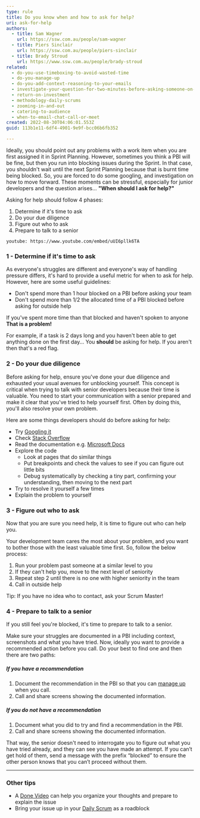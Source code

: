 ```yaml
---
type: rule
title: Do you know when and how to ask for help?
uri: ask-for-help
authors:
  - title: Sam Wagner
    url: https://ssw.com.au/people/sam-wagner
  - title: Piers Sinclair
    url: https://ssw.com.au/people/piers-sinclair
  - title: Brady Stroud
    url: https://www.ssw.com.au/people/brady-stroud
related:
  - do-you-use-timeboxing-to-avoid-wasted-time
  - do-you-manage-up
  - do-you-add-context-reasoning-to-your-emails
  - investigate-your-question-for-two-minutes-before-asking-someone-on-im
  - return-on-investment
  - methodology-daily-scrums
  - zooming-in-and-out
  - catering-to-audience
  - when-to-email-chat-call-or-meet
created: 2022-08-30T04:06:01.553Z
guid: 113b1e11-6df4-4901-9e9f-bcc06b6fb352

---
```


Ideally, you should point out any problems with a work item when you are first assigned it in Sprint Planning. However, sometimes you think a PBI will be fine, but then you run into blocking issues during the Sprint. In that case, you shouldn't wait until the next Sprint Planning because that is burnt time being blocked. So, you are forced to do some googling, and investigation on how to move forward. These moments can be stressful, especially for junior developers and the question arises... **"When should I ask for help?"**

Asking for help should follow 4 phases:

1. Determine if it's time to ask
2. Do your due diligence
3. Figure out who to ask
4. Prepare to talk to a senior

<!--endintro-->

`youtube: https://www.youtube.com/embed/uUI6pllk6TA`

### 1 - Determine if it's time to ask

As everyone's struggles are different and everyone's way of handling pressure differs, it's hard to provide a useful metric for when to ask for help. However, here are some useful guidelines:

* Don't spend more than 1 hour blocked on a PBI before asking your team
* Don't spend more than 1/2 the allocated time of a PBI blocked before asking for outside help

If you've spent more time than that blocked and haven't spoken to anyone **That is a problem!**

For example, if a task is 2 days long and you haven't been able to get anything done on the first day... You **should** be asking for help. If you aren't then that's a red flag.

### 2 - Do your due diligence

Before asking for help, ensure you've done your due diligence and exhausted your usual avenues for unblocking yourself. This concept is critical when trying to talk with senior developers because their time is valuable. You need to start your communication with a senior prepared and make it clear that you've tried to help yourself first. Often by doing this, you'll also resolve your own problem.

Here are some things developers should do before asking for help:

* Try [Googling it](/investigate-your-question-for-two-minutes-before-asking-someone-on-im)
* Check [Stack Overflow](https://stackoverflow.com/)
* Read the documentation e.g. [Microsoft Docs](https://docs.microsoft.com/en-au/)
* Explore the code
  * Look at pages that do similar things
  * Put breakpoints and check the values to see if you can figure out little bits
  * Debug systematically by checking a tiny part, confirming your understanding, then moving to the next part
* Try to resolve it yourself a few times
* Explain the problem to yourself

### 3 - Figure out who to ask

Now that you are sure you need help, it is time to figure out who can help you.

Your development team cares the most about your problem, and you want to bother those with the least valuable time first. So, follow the below process:

1. Run your problem past someone at a similar level to you
2. If they can't help you, move to the next level of seniority
3. Repeat step 2 until there is no one with higher seniority in the team
4. Call in outside help

Tip: If you have no idea who to contact, ask your Scrum Master!

### 4 - Prepare to talk to a senior

If you still feel you're blocked, it's time to prepare to talk to a senior.

Make sure your struggles are documented in a PBI including context, screenshots and what you have tried. Now, ideally you want to provide a recommended action before you call. Do your best to find one and then there are two paths:

##### If you have a recommendation

1. Document the recommendation in the PBI so that you can [manage up](/do-you-manage-up) when you call.
2. Call and share screens showing the documented information.
  
##### If you do **not** have a recommendation

1. Document what you did to try and find a recommendation in the PBI.
2. Call and share screens showing the documented information.

That way, the senior doesn't need to interrogate you to figure out what you have tried already, and they can see you have made an attempt. If you can’t get hold of them, send a message with the prefix “blocked” to ensure the other person knows that you can’t proceed without them.

---

### Other tips

* A [Done Video](/record-a-quick-and-dirty-done-video) can help you organize your thoughts and prepare to explain the issue
* Bring your issue up in your [Daily Scrum](/methodology-daily-scrums) as a roadblock
